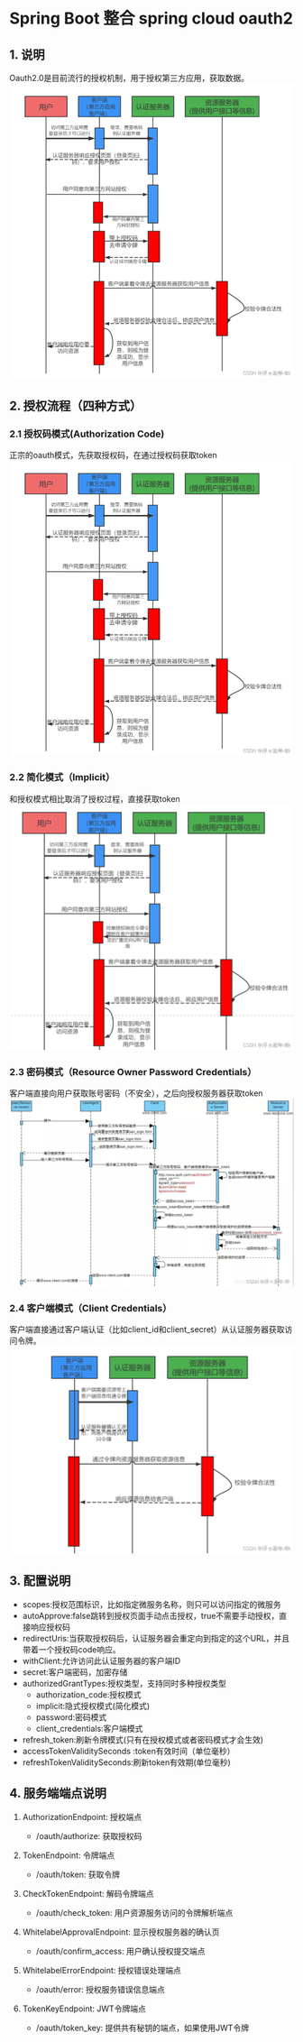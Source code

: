 # Spring Boot 整合 spring cloud oauth2

## 1. 说明
   Oauth2.0是目前流行的授权机制，用于授权第三方应用，获取数据。
   ![认证流程](./images/认证流程.png)
## 2. 授权流程（四种方式）
### 2.1 授权码模式(Authorization Code)
   正宗的oauth模式，先获取授权码，在通过授权码获取token
   ![认证流程](./images/授权码模式.png)
### 2.2 简化模式（Implicit）
   和授权模式相比取消了授权过程，直接获取token
   ![认证流程](./images/简化模式.png)
### 2.3 密码模式（Resource Owner Password Credentials）
   客户端直接向用户获取账号密码（不安全），之后向授权服务器获取token
   ![认证流程](./images/密码模式.png)
### 2.4 客户端模式（Client Credentials）
   客户端直接通过客户端认证（比如client_id和client_secret）从认证服务器获取访问令牌。
   ![认证流程](./images/客户端模式.png)

## 3. 配置说明
 - scopes:授权范围标识，比如指定微服务名称，则只可以访问指定的微服务
 - autoApprove:false跳转到授权页面手动点击授权，true不需要手动授权，直接响应授权码
 - redirectUris:当获取授权码后，认证服务器会重定向到指定的这个URL，并且带着一个授权码code响应。
 - withClient:允许访问此认证服务器的客户端ID
 - secret:客户端密码，加密存储
 - authorizedGrantTypes:授权类型，支持同时多种授权类型
   - authorization_code:授权模式
   - implicit:隐式授权模式(简化模式)
   - password:密码模式
   - client_credentials:客户端模式
 - refresh_token:刷新令牌模式(只有在授权模式或者密码模式才会生效)
 - accessTokenValiditySeconds :token有效时间（单位毫秒）
 - refreshTokenValiditySeconds:刷新token有效期(单位毫秒)

## 4. 服务端端点说明
   1. AuthorizationEndpoint: 授权端点
      - /oauth/authorize: 获取授权码

   2. TokenEndpoint: 令牌端点
      - /oauth/token: 获取令牌
   
   3. CheckTokenEndpoint: 解码令牌端点
      - /oauth/check_token: 用户资源服务访问的令牌解析端点
   
   4. WhitelabelApprovalEndpoint: 显示授权服务器的确认页
      - /oauth/confirm_access: 用户确认授权提交端点
   
   5. WhitelabelErrorEndpoint: 授权错误处理端点
      - /oauth/error: 授权服务错误信息端点
   
   6. TokenKeyEndpoint: JWT令牌端点
      - /oauth/token_key: 提供共有秘钥的端点，如果使用JWT令牌












